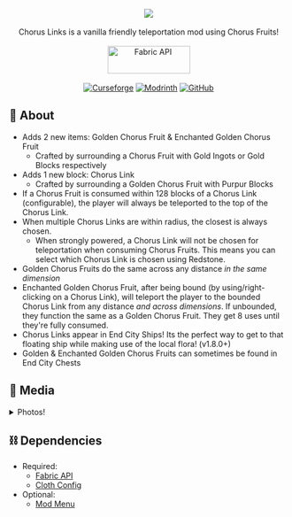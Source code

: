 <p align="center">
<img src="https://user-images.githubusercontent.com/17690401/206925446-ffb44b07-b4aa-4faa-9597-389fdbd47b82.png"/>
</br></br>
Chorus Links is a vanilla friendly teleportation mod using Chorus Fruits!
</br></br>
<a href="https://www.curseforge.com/minecraft/mc-mods/fabric-api"><img src="https://i.imgur.com/Ol1Tcf8.png" width="149" height="50" title="Fabric API" alt="Fabric API"></a>
  </br></br>
<a href="https://www.curseforge.com/minecraft/mc-mods/chorus-links"><img alt="Curseforge" src="https://cf.way2muchnoise.eu/full_437603_downloads.svg"></a> <a href="https://modrinth.com/mod/chorus-links"><img alt="Modrinth" src="https://img.shields.io/modrinth/dt/chorus-links?label=Modrinth%20Downloads"></a> <a href="https://github.com/Pepperoni-Jabroni/ChorusLinks"><img alt="GitHub" src="https://img.shields.io/github/downloads/Pepperoni-Jabroni/ChorusLinks/total?label=Downloads&logo=github"></a>
</p>

## 📖 About
- Adds 2 new items: Golden Chorus Fruit & Enchanted Golden Chorus Fruit
   - Crafted by surrounding a Chorus Fruit with Gold Ingots or Gold Blocks respectively
- Adds 1 new block: Chorus Link
   - Crafted by surrounding a Golden Chorus Fruit with Purpur Blocks
- If a Chorus Fruit is consumed within 128 blocks of a Chorus Link (configurable), the player will always be teleported to the top of the Chorus Link.
- When multiple Chorus Links are within radius, the closest is always chosen.
   - When strongly powered, a Chorus Link will not be chosen for teleportation when consuming Chorus Fruits. This means you can select which Chorus Link is chosen using Redstone.
- Golden Chorus Fruits do the same across any distance *in the same dimension*
- Enchanted Golden Chorus Fruit, after being bound (by using/right-clicking on a Chorus Link), will teleport the player to the bounded Chorus Link from any distance  *and across dimensions*. If unbounded, they function the same as a Golden Chorus Fruit. They get 8 uses until they're fully consumed.
- Chorus Links appear in End City Ships! Its the perfect way to get to that floating ship while making use of the local flora! (v1.8.0+)
- Golden & Enchanted Golden Chorus Fruits can sometimes be found in End City Chests

## 📸 Media
<details>
   <summary>Photos!</summary>
   
## Adds Chorus Link, Golden Chorus Fruit, & Enchanted Golden Chorus Fruit
![](https://i.imgur.com/cogHMyr.png)

New texture in v1.7.0+:
![2023-04-25_19 12 53](https://user-images.githubusercontent.com/17690401/234428160-b34d100d-50c4-478c-9579-cad09ac7774f.png)

## Crafting Chorus Link
![2023-04-25_19 11 47](https://user-images.githubusercontent.com/17690401/234427835-cd739aa4-6080-4e02-82e9-5902806cd44e.png)

## Crafting Golden Chorus Fruit
![](https://i.imgur.com/3zAMYEw.png)

## Crafting Enchanted Golden Chorus Fruit
![](https://i.imgur.com/eWmoQfS.png)

## Enchanted Golden Chorus Fruits are bound by using on a Chorus Link
![](https://i.imgur.com/T81IJe2.png)

# Chorus Link spawned inside of End City Ship
![2023-05-07_19 13 19](https://user-images.githubusercontent.com/17690401/236707675-46732ca8-2ad3-4ad5-b42a-b12246143592.png)

## 8-way Chorus Link selector w/ Redstone
![2022-07-14_20 48 12](https://user-images.githubusercontent.com/17690401/179146400-f602235b-6256-4b0f-bc4c-5e055e5388bd.png)
   </details>
   
## ⛓ Dependencies
- Required:
   - [Fabric API](https://www.curseforge.com/minecraft/mc-mods/fabric-api)
   - [Cloth Config](https://www.curseforge.com/minecraft/mc-mods/cloth-config)
- Optional:
   - [Mod Menu](https://www.curseforge.com/minecraft/mc-mods/modmenu)
